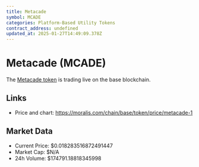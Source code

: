 ```yaml
---
title: Metacade
symbol: MCADE
categories: Platform-Based Utility Tokens
contract_address: undefined
updated_at: 2025-01-27T14:49:09.378Z
---
```


# Metacade (MCADE)
The [Metacade token](https://moralis.com/chain/base/token/price/metacade-1) is trading live on the base blockchain.

## Links
- Price and chart: https://moralis.com/chain/base/token/price/metacade-1

## Market Data
- Current Price: $0.018283516872491447
- Market Cap: $N/A
- 24h Volume: $174791.18818345998
